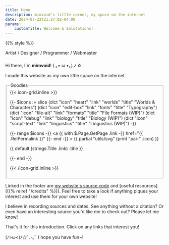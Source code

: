 ```yaml
---
title: Home
description: mimvoid's little corner, my space on the internet
date: 2024-07-22T21:27:02-04:00
params:
    customTitle: Welcome & Salutations!
---
```


{{% style %}}

<div style="margin-bottom: 1.5em">
    <span class="secondary">Artist</span>
    / <span class="secondary">Designer</span>
    / <span class="secondary">Programmer</span>
    / <span class="secondary">Webmaster</span>
</div>

Hi there, I'm **mimvoid**!
<span class="kaomoji">( ｡• ω •｡)ノ☆</span>

I made this website as my own little space on the internet.

<fieldset class="icons">
<legend>Goodies</legend>

<div class="icon-grid">
{{< icon-grid.inline >}}

{{-
    $icons := slice
    (dict "icon" "heart" "link" "worlds" "title" "Worlds & Characters")
    (dict "icon" "edit-box" "link" "fonts" "title" "Typography")
    (dict "icon" "file-alt" "link" "formats" "title" "File Formats (WIP)")
    (dict "icon" "debug" "link" "biology" "title" "Biology (WIP)")
    (dict "icon" "script-text" "link" "linguistics" "title" "Linguistics (WIP)")
-}}

{{- range $icons -}}
    <a
        {{ with $.Page.GetPage .link -}}
            href="{{ .RelPermalink }}"
        {{- end -}}
    >
        {{ partial "utils/svg" (print "pai-" .icon) }}
        <p class="small">{{ default (strings.Title .link) .title }}</p>
    </a>
{{- end -}}

{{< /icon-grid.inline >}}
</div>
</fieldset>

Linked in the footer are [my website's source code](https://github.com/mimvoid/neocities-site)
and [useful resources]({{% relref "/credits" %}}).
Feel free to take a look if anything piques your interest
and use them for your own website!

I believe in recording sources and dates. See anything without a citation?
Or even have an interesting source you'd like me to check out? Please let me know!

That's it for this introduction. Click on any links that interest you!

<span class="kaomoji">(ﾉ>ω<)ﾉ☆ﾟ.･｡ﾟ</span>
<span class="secondary">I hope you have fun~!</span>
